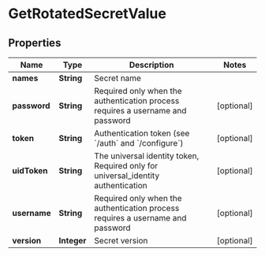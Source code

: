 

# GetRotatedSecretValue

## Properties

Name | Type | Description | Notes
------------ | ------------- | ------------- | -------------
**names** | **String** | Secret name | 
**password** | **String** | Required only when the authentication process requires a username and password |  [optional]
**token** | **String** | Authentication token (see &#x60;/auth&#x60; and &#x60;/configure&#x60;) |  [optional]
**uidToken** | **String** | The universal identity token, Required only for universal_identity authentication |  [optional]
**username** | **String** | Required only when the authentication process requires a username and password |  [optional]
**version** | **Integer** | Secret version |  [optional]



